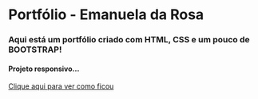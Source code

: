# Portfólio - Emanuela da Rosa

### Aqui está um portfólio criado com HTML, CSS e um pouco de BOOTSTRAP!

#### Projeto responsivo...

[Clique aqui para ver como ficou](https://portfolioemanuela.netlify.app/)
